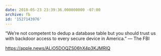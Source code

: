 ```yaml
---
date: 2018-05-23 23:39:36.000000000 -07:00
archive: fb
id: '1527143976'
---
```


“We’re not competent to dedup a database table but you should trust us with backdoor access to every secure device in America.” — The FBI

https://apple.news/ALiO5DOQZS06hX4p3KJMRIQ

